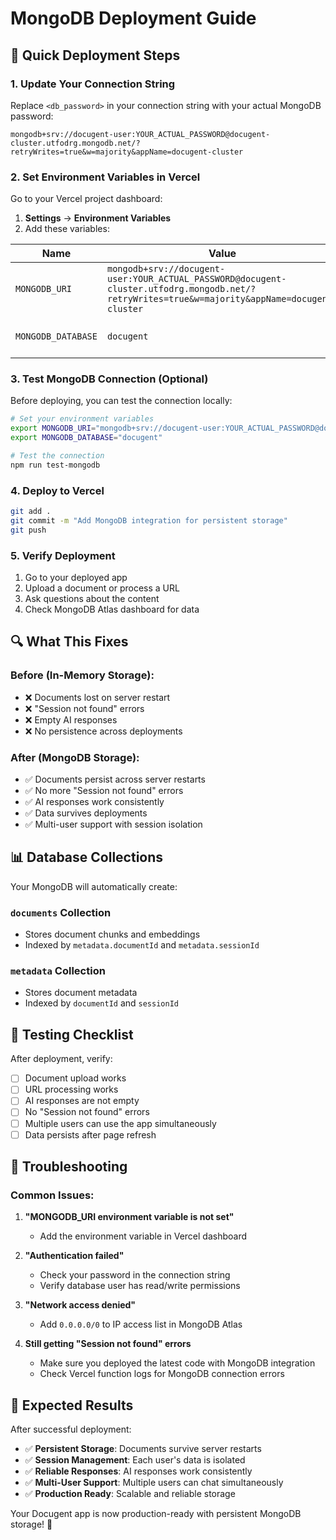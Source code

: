 # MongoDB Deployment Guide

## 🚀 Quick Deployment Steps

### 1. Update Your Connection String

Replace `<db_password>` in your connection string with your actual MongoDB password:

```
mongodb+srv://docugent-user:YOUR_ACTUAL_PASSWORD@docugent-cluster.utfodrg.mongodb.net/?retryWrites=true&w=majority&appName=docugent-cluster
```

### 2. Set Environment Variables in Vercel

Go to your Vercel project dashboard:

1. **Settings** → **Environment Variables**
2. Add these variables:

| Name               | Value                                                                                                                                         | Environment                      |
| ------------------ | --------------------------------------------------------------------------------------------------------------------------------------------- | -------------------------------- |
| `MONGODB_URI`      | `mongodb+srv://docugent-user:YOUR_ACTUAL_PASSWORD@docugent-cluster.utfodrg.mongodb.net/?retryWrites=true&w=majority&appName=docugent-cluster` | Production, Preview, Development |
| `MONGODB_DATABASE` | `docugent`                                                                                                                                    | Production, Preview, Development |

### 3. Test MongoDB Connection (Optional)

Before deploying, you can test the connection locally:

```bash
# Set your environment variables
export MONGODB_URI="mongodb+srv://docugent-user:YOUR_ACTUAL_PASSWORD@docugent-cluster.utfodrg.mongodb.net/?retryWrites=true&w=majority&appName=docugent-cluster"
export MONGODB_DATABASE="docugent"

# Test the connection
npm run test-mongodb
```

### 4. Deploy to Vercel

```bash
git add .
git commit -m "Add MongoDB integration for persistent storage"
git push
```

### 5. Verify Deployment

1. Go to your deployed app
2. Upload a document or process a URL
3. Ask questions about the content
4. Check MongoDB Atlas dashboard for data

## 🔍 What This Fixes

### Before (In-Memory Storage):

- ❌ Documents lost on server restart
- ❌ "Session not found" errors
- ❌ Empty AI responses
- ❌ No persistence across deployments

### After (MongoDB Storage):

- ✅ Documents persist across server restarts
- ✅ No more "Session not found" errors
- ✅ AI responses work consistently
- ✅ Data survives deployments
- ✅ Multi-user support with session isolation

## 📊 Database Collections

Your MongoDB will automatically create:

### `documents` Collection

- Stores document chunks and embeddings
- Indexed by `metadata.documentId` and `metadata.sessionId`

### `metadata` Collection

- Stores document metadata
- Indexed by `documentId` and `sessionId`

## 🧪 Testing Checklist

After deployment, verify:

- [ ] Document upload works
- [ ] URL processing works
- [ ] AI responses are not empty
- [ ] No "Session not found" errors
- [ ] Multiple users can use the app simultaneously
- [ ] Data persists after page refresh

## 🔧 Troubleshooting

### Common Issues:

1. **"MONGODB_URI environment variable is not set"**

   - Add the environment variable in Vercel dashboard

2. **"Authentication failed"**

   - Check your password in the connection string
   - Verify database user has read/write permissions

3. **"Network access denied"**

   - Add `0.0.0.0/0` to IP access list in MongoDB Atlas

4. **Still getting "Session not found" errors**
   - Make sure you deployed the latest code with MongoDB integration
   - Check Vercel function logs for MongoDB connection errors

## 🎉 Expected Results

After successful deployment:

- ✅ **Persistent Storage**: Documents survive server restarts
- ✅ **Session Management**: Each user's data is isolated
- ✅ **Reliable Responses**: AI responses work consistently
- ✅ **Multi-User Support**: Multiple users can chat simultaneously
- ✅ **Production Ready**: Scalable and reliable storage

Your Docugent app is now production-ready with persistent MongoDB storage! 🚀
